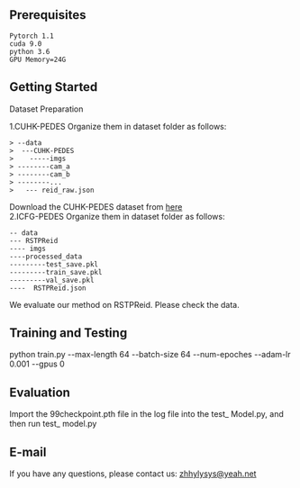 ​

## Prerequisites

    Pytorch 1.1
    cuda 9.0
    python 3.6
    GPU Memory=24G

## Getting Started

Dataset Preparation

1.CUHK-PEDES
Organize them in dataset folder as follows:

  

```
> --data   
>  ---CUHK-PEDES      
>    -----imgs
> --------cam_a
> --------cam_b
> --------...   
>   --- reid_raw.json
```

Download the CUHK-PEDES dataset from [here](https://github.com/ShuangLI59/Person-Search-with-Natural-Language-Description)  
2.ICFG-PEDES
Organize them in dataset folder as follows:

```
-- data
--- RSTPReid
---- imgs
----processed_data
---------test_save.pkl
---------train_save.pkl
---------val_save.pkl
----  RSTPReid.json
```

We evaluate our method on RSTPReid. Please check the data.

## Training and Testing
python train.py
 --max-length 64 --batch-size 64 --num-epoches  --adam-lr 0.001 --gpus 0


## Evaluation
Import the 99checkpoint.pth file in the log file into the test_ Model.py, and then run test_ model.py

## E-mail
If you have any questions, please contact us: zhhylysys@yeah.net






​
